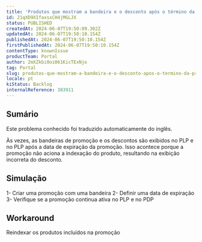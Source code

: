 ```yaml
---
title: 'Produtos que mostram a bandeira e o desconto após o término da promoção'
id: 21qXD9XIfaxsxCH4jMGLJX
status: PUBLISHED
createdAt: 2024-06-07T19:50:09.302Z
updatedAt: 2024-06-07T19:50:10.154Z
publishedAt: 2024-06-07T19:50:10.154Z
firstPublishedAt: 2024-06-07T19:50:10.154Z
contentType: knownIssue
productTeam: Portal
author: 2mXZkbi0oi061KicTExNjo
tag: Portal
slug: produtos-que-mostram-a-bandeira-e-o-desconto-apos-o-termino-da-promocao
locale: pt
kiStatus: Backlog
internalReference: 383911
---
```


## Sumário

<div class="alert alert-info">
  <p>Este problema conhecido foi traduzido automaticamente do inglês.</p>
</div>


Às vezes, as bandeiras de promoção e os descontos são exibidos no PLP e no PLP após a data de expiração da promoção. Isso acontece porque a promoção não aciona a indexação do produto, resultando na exibição incorreta do desconto.

## Simulação


1- Criar uma promoção com uma bandeira
2- Definir uma data de expiração
3- Verifique se a promoção continua ativa no PLP e no PDP




## Workaround


Reindexar os produtos incluídos na promoção

